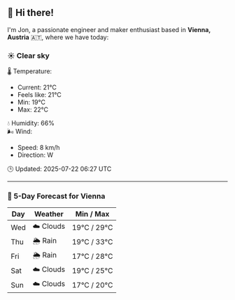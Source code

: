 ## 👋 Hi there!

I'm Jon, a passionate engineer and maker enthusiast based in **Vienna, Austria** 🇦🇹, where we have today:

### ☀️ Clear sky 

🌡️ Temperature: 
* Current: 21°C
* Feels like: 21°C
* Min: 19°C 
* Max: 22°C  

💧 Humidity: 66%  
🌬️ Wind: 
* Speed: 8 km/h 
* Direction: W  

🕒 Updated: 2025-07-22 06:27 UTC

---

### 📅 5-Day Forecast for Vienna

| Day | Weather | Min / Max |
|-----|---------|------------|
| Wed | ☁️ Clouds | 19°C / 29°C |
| Thu | 🌦️ Rain | 19°C / 33°C |
| Fri | 🌦️ Rain | 17°C / 28°C |
| Sat | ☁️ Clouds | 19°C / 25°C |
| Sun | ☁️ Clouds | 17°C / 20°C |
